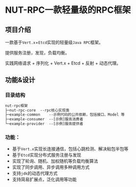 # NUT-RPC一款轻量级的RPC框架

## 项目介绍

一款基于`Vert.x`+`Etcd`实现的轻量级`Java RPC`框架。

提供服务注册，发现，负载均衡。

实践网络请求 + 序列化 + Vert.x + Etcd + 反射 + 动态代理。

## 功能&设计

### 目录结构

```txt
nut-rpc框架
├─nut-rpc-core	--rpc核心实现类
├─example-common	--示例代码的公共依赖，包括接口、Model 等
├─example-consumer	--[示例]服务消费者
└─example-provider	--[示例]服务提供者
```

### 功能：

- 基于`Vert.x`实现长连接通信，包括心跳检测、解决粘包半包等
- 基于`Etcd`实现分布式服务注册与发现
- 实现了轮询、随机、加权随机等负载均衡算法
- 实现了同步调用、异步调用多种调用方式
- 支持`jdk`的动态代理方式
- 支持简易扩展点，泛化调用等功能
